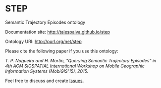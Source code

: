 # STEP
Semantic Trajectory Episodes ontology

Documentation site: http://talespaiva.github.io/step

Ontology URI: http://purl.org/net/step

Please cite the following paper if you use this ontology: 

*T. P. Nogueira and H. Martin, "Querying Semantic Trajectory Episodes" in 4th ACM SIGSPATIAL International Workshop on Mobile Geographic Information Systems (MobiGIS'15), 2015.*

Feel free to discuss and create [Issues](https://github.com/talespaiva/step/issues).
